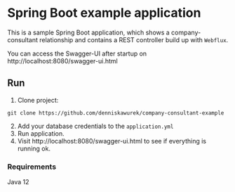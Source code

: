 # Spring Boot example application

This is a sample Spring Boot application, which shows a company-consultant relationship and contains a REST controller build up with `Webflux`.

You can access the Swagger-UI after startup on http://localhost:8080/swagger-ui.html

## Run

1. Clone project:

```
git clone https://github.com/denniskawurek/company-consultant-example
```

2. Add your database credentials to the `application.yml`
3. Run application.
4. Visit http://localhost:8080/swagger-ui.html to see if everything is running ok.

### Requirements

Java 12
